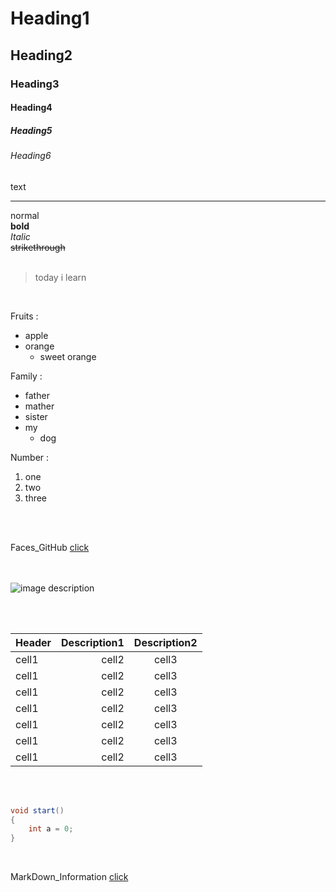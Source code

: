 <!--Preview-->
<!--crtl +  shift + v-->

<!--Heading -->
# Heading1
## Heading2
### Heading3
#### Heading4
##### Heading5
###### Heading6
text

<!-- Line -->
___

<!-- Text attributes -->
normal
<br>
**bold**
<br>
*Italic*
<br>
~~strikethrough~~
<br>
<br>

<!-- Quote(인용구)-->
> today i learn
<br>

<!-- List-->
Fruits :
* apple
* orange
  * sweet orange

Family :
- father
- mather
- sister
- my
  - dog

Number :
1. one
2. two
3. three

<br>
<br>

<!-- Link -->
Faces_GitHub [click](https://github.com/faces0312)
<br>
<br>
<br>

<!-- Image -->
![image description](image_link)
<!-- 이미지 링크가 뭐임 -->
<br>
<br>

<!-- Table -->
|Header|Description1|Description2|
|:--|--:|:--:|
|cell1|cell2|cell3|
|cell1|cell2|cell3|
|cell1|cell2|cell3|
|cell1|cell2|cell3|
|cell1|cell2|cell3|
|cell1|cell2|cell3|
|cell1|cell2|cell3|

<br>
<br>

<!-- Code -->
<!-- 백틱 키 -->
```cs
void start()
{
    int a = 0;
}
```

<br>

<!-- GitHub MarkDown Information-->
MarkDown_Information [click](https://github.com/demun/blog/blob/master/Github/102_Github-Flavored-Markdown.md)
